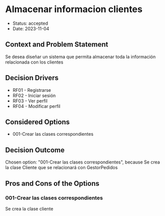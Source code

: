 # Almacenar informacion clientes

* Status: accepted
* Date: 2023-11-04

## Context and Problem Statement

Se desea diseñar un sistema que permita almacenar toda la información relacionada con los clientes

## Decision Drivers

* RF01 - Registrarse
* RF02 - Iniciar sesión
* RF03 - Ver perfil
* RF04 - Modificar perfil

## Considered Options

* 001-Crear las clases correspondientes

## Decision Outcome

Chosen option: "001-Crear las clases correspondientes", because Se crea la clase Cliente que se relacionará con GestorPedidos

## Pros and Cons of the Options

### 001-Crear las clases correspondientes

Se crea la clase cliente
